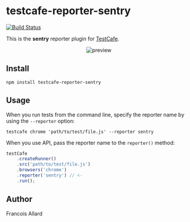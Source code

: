 # testcafe-reporter-sentry
[![Build Status](https://travis-ci.org/fallard84/testcafe-reporter-sentry.svg)](https://travis-ci.org/fallard84/testcafe-reporter-sentry)

This is the **sentry** reporter plugin for [TestCafe](http://devexpress.github.io/testcafe).

<p align="center">
    <img src="https://raw.github.com/fallard84/testcafe-reporter-sentry/master/media/preview.png" alt="preview" />
</p>

## Install

```
npm install testcafe-reporter-sentry
```

## Usage

When you run tests from the command line, specify the reporter name by using the `--reporter` option:

```
testcafe chrome 'path/to/test/file.js' --reporter sentry
```


When you use API, pass the reporter name to the `reporter()` method:

```js
testCafe
    .createRunner()
    .src('path/to/test/file.js')
    .browsers('chrome')
    .reporter('sentry') // <-
    .run();
```

## Author
Francois Allard 
